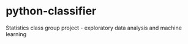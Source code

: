 # python-classifier
Statistics class group project - exploratory data analysis and machine learning
